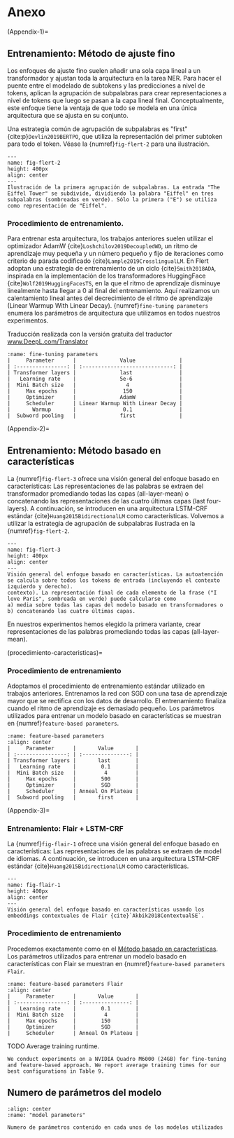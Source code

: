 # Anexo

(Appendix-1)=
## Entrenamiento: Método de ajuste fino

Los enfoques de ajuste fino suelen añadir una sola capa lineal a un transformador y ajustan toda la arquitectura en la tarea NER. Para hacer el puente entre el modelado de subtokens y las predicciones a nivel de tokens, aplican la agrupación de subpalabras para crear representaciones a nivel de tokens que luego se pasan a la capa lineal final. Conceptualmente, este enfoque tiene la ventaja de que todo se modela en una única arquitectura que se ajusta en su conjunto.

Una estrategia común de agrupación de subpalabras es "first" {cite:p}`Devlin2019BERTPO`, que utiliza la representación del primer subtoken para todo el token. Véase la {numref}`fig-flert-2` para una ilustración.

```{figure} ../figures/flert-2.png
---
name: fig-flert-2
height: 400px
align: center
---
Ilustración de la primera agrupación de subpalabras. La entrada "The Eiffel Tower" se subdivide, dividiendo la palabra "Eiffel" en tres subpalabras (sombreadas en verde). Sólo la primera ("E") se utiliza como representación de "Eiffel".
```

### Procedimiento de entrenamiento.

Para entrenar esta arquitectura, los trabajos anteriores suelen utilizar el optimizador AdamW {cite}`Loshchilov2019DecoupledWD`, un ritmo de aprendizaje muy pequeña y un número pequeño y fijo de iteraciones como criterio de parada codificado {cite}`Lample2019CrosslingualLM`. En Flert adoptan una estrategia de entrenamiento de un ciclo {cite}`Smith2018ADA`, inspirada en la implementación de los transformadores HuggingFace {cite}`Wolf2019HuggingFacesTS`, en la que el ritmo de aprendizaje disminuye linealmente hasta llegar a 0 al final del entrenamiento. Aquí realizamos un calentamiento lineal antes del decrecimiento de el ritmo de aprendizaje (Linear Warmup With Linear Decay). {numref}`fine-tuning parameters` enumera los parámetros de arquitectura que utilizamos en todos nuestros experimentos.

Traducción realizada con la versión gratuita del traductor www.DeepL.com/Translator

```{table} Parámetros utilizados para el ajuste fino
:name: fine-tuning parameters
|     Parameter      |              Value              |
| :----------------: | :-----------------------------: |
| Transformer layers |              last               |
|   Learning rate    |              5e-6               |
|  Mini Batch size   |                4                |
|     Max epochs     |               150               |
|     Optimizer      |              AdamW              |
|     Scheduler      | Linear Warmup With Linear Decay |
|       Warmup       |               0.1               |
|  Subword pooling   |              first              |

```

(Appendix-2)=
## Entrenamiento: Método basado en características

La {numref}`fig-flert-3` ofrece una visión general del enfoque basado en características: Las representaciones de las palabras se extraen del transformador promediando todas las capas (all-layer-mean) o concatenando las representaciones de las cuatro últimas capas (last four-layers). A continuación, se introducen en una arquitectura LSTM-CRF estándar {cite}`Huang2015BidirectionalLM` como características. Volvemos a utilizar la estrategia de agrupación de subpalabras ilustrada en la {numref}`fig-flert-2`.

```{figure} ../figures/flert-3.png
---
name: fig-flert-3
height: 400px
align: center
---
Visión general del enfoque basado en características. La autoatención se calcula sobre todos los tokens de entrada (incluyendo el contexto izquierdo y derecho).
contexto). La representación final de cada elemento de la frase ("I love Paris", sombreada en verde) puede calcularse como
a) media sobre todas las capas del modelo basado en transformadores o b) concatenando las cuatro últimas capas.
```

En nuestros experimentos hemos elegido la primera variante, crear representaciones de las palabras promediando todas las capas (all-layer-mean).

(procedimiento-caracteristicas)=
### Procedimiento de entrenamiento

Adoptamos el procedimiento de entrenamiento estándar utilizado en trabajos anteriores. Entrenamos la red con SGD con una tasa de aprendizaje mayor que se rectifica con los datos de desarrollo. El entrenamiento finaliza cuando el ritmo de aprendizaje es demasiado pequeño. Los parámetros utilizados para entrenar un modelo basado en características se muestran en {numref}`feature-based parameters`.

```{table} Parámetros utilizados para el método basado en características
:name: feature-based parameters
:align: center
|     Parameter      |       Value       |
| :----------------: | :---------------: |
| Transformer layers |       last        |
|   Learning rate    |        0.1        |
|  Mini Batch size   |         4         |
|     Max epochs     |        500        |
|     Optimizer      |        SGD        |
|     Scheduler      | Anneal On Plateau |
|  Subword pooling   |       first       |
```

(Appendix-3)=
### Entrenamiento: Flair + LSTM-CRF

La {numref}`fig-flair-1` ofrece una visión general del enfoque basado en características: Las representaciones de las palabras se extraen de model de idiomas. A continuación, se introducen en una arquitectura LSTM-CRF estándar {cite}`Huang2015BidirectionalLM` como características.

```{figure} ../figures/flair-1.png
---
name: fig-flair-1
height: 400px
align: center
---
Visión general del enfoque basado en características usando los embeddings contextuales de Flair {cite}`Akbik2018ContextualSE`.
```

### Procedimiento de entrenamiento

Procedemos exactamente como en el [Método basado en características](procedimiento-caracteristicas). Los parámetros utilizados para entrenar un modelo basado en características con Flair se muestran en {numref}`feature-based parameters Flair`.

```{table} Parámetros utilizados para el método basado en características con Flair
:name: feature-based parameters Flair
:align: center
|     Parameter      |       Value       |
| :----------------: | :---------------: |
|   Learning rate    |        0.1        |
|  Mini Batch size   |         4         |
|     Max epochs     |        150        |
|     Optimizer      |        SGD        |
|     Scheduler      | Anneal On Plateau |
```

TODO Average training runtime. 

```{note}
We conduct experiments on a NVIDIA Quadro M6000 (24GB) for fine-tuning
and feature-based approach. We report average training times for our best configurations in Table 9.
```

## Numero de parámetros del modelo

```{glue:figure} model_parameters
:align: center
:name: "model parameters"

Numero de parámetros contenido en cada unos de los modelos utilizados
```
